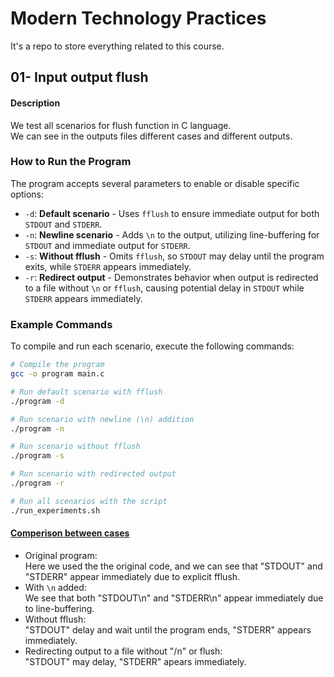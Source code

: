 # Modern Technology Practices
It's a repo to store everything related to this course.
## 01- Input output flush 

#### **Description**  
We test all scenarios for flush function in C language.<br>
We can see in the outputs files different cases and different outputs.

### How to Run the Program  

The program accepts several parameters to enable or disable specific options:

- `-d`: **Default scenario** - Uses `fflush` to ensure immediate output for both `STDOUT` and `STDERR`.
- `-n`: **Newline scenario** - Adds `\n` to the output, utilizing line-buffering for `STDOUT` and immediate output for `STDERR`.
- `-s`: **Without fflush** - Omits `fflush`, so `STDOUT` may delay until the program exits, while `STDERR` appears immediately.
- `-r`: **Redirect output** - Demonstrates behavior when output is redirected to a file without `\n` or `fflush`, causing potential delay in `STDOUT` while `STDERR` appears immediately.  

### Example Commands  

To compile and run each scenario, execute the following commands:  

```bash
# Compile the program
gcc -o program main.c

# Run default scenario with fflush
./program -d

# Run scenario with newline (\n) addition
./program -n

# Run scenario without fflush
./program -s

# Run scenario with redirected output
./program -r

# Run all scenarios with the script
./run_experiments.sh
```

#### <u>Comperison between cases</u>
- Original program:<br>
Here we used the the original code, and we can see that "STDOUT" and "STDERR" appear immediately due to explicit fflush.
- With `\n` added:<br> 
We see that both "STDOUT\n" and "STDERR\n" appear immediately due to line-buffering.
- Without fflush:<br> 
"STDOUT" delay and wait until the program ends, "STDERR" appears immediately.
- Redirecting output to a file without "/n" or flush: <br>
"STDOUT" may delay, "STDERR" apears immediately.